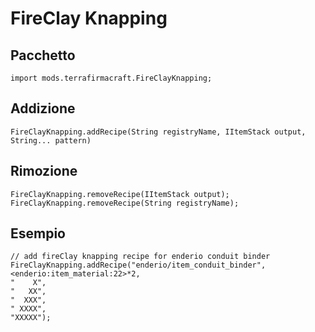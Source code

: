 # FireClay Knapping

## Pacchetto
```zenscript
import mods.terrafirmacraft.FireClayKnapping;
```

## Addizione

```zenscript
FireClayKnapping.addRecipe(String registryName, IItemStack output, String... pattern)
```

## Rimozione

```zenscript
FireClayKnapping.removeRecipe(IItemStack output);
FireClayKnapping.removeRecipe(String registryName);
```

## Esempio
```zenscript
// add fireClay knapping recipe for enderio conduit binder
FireClayKnapping.addRecipe("enderio/item_conduit_binder", <enderio:item_material:22>*2, 
"    X",
"   XX",
"  XXX",
" XXXX",
"XXXXX");
```